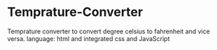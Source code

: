 # Temprature-Converter
Temprature converter to convert degree celsius to fahrenheit and vice versa.
language: html and integrated css and JavaScript 
